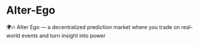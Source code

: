 # Alter-Ego
🌍🔥 Alter Ego — a decentralized prediction market where you trade on real-world events and turn insight into power
